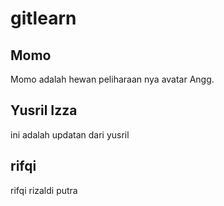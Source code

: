 # gitlearn

## Momo
Momo adalah hewan peliharaan nya avatar Angg.

## Yusril Izza
ini adalah updatan dari yusril

## rifqi

rifqi rizaldi putra
